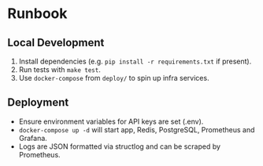 # Runbook

## Local Development

1. Install dependencies (e.g. `pip install -r requirements.txt` if present).
2. Run tests with `make test`.
3. Use `docker-compose` from `deploy/` to spin up infra services.

## Deployment

- Ensure environment variables for API keys are set (.env).
- `docker-compose up -d` will start app, Redis, PostgreSQL, Prometheus and Grafana.
- Logs are JSON formatted via structlog and can be scraped by Prometheus.
